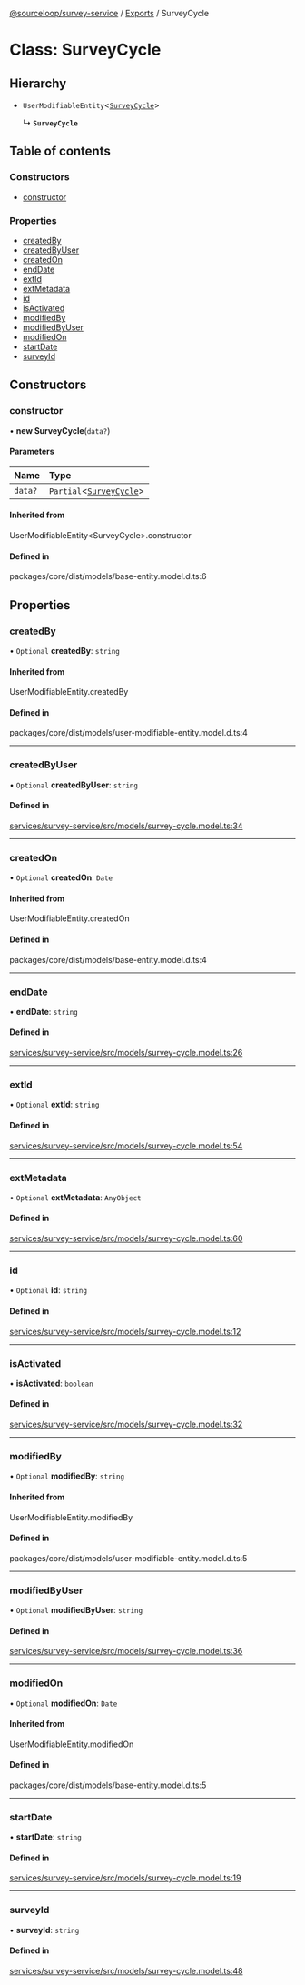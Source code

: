 [@sourceloop/survey-service](../README.md) / [Exports](../modules.md) / SurveyCycle

# Class: SurveyCycle

## Hierarchy

- `UserModifiableEntity`<[`SurveyCycle`](SurveyCycle.md)\>

  ↳ **`SurveyCycle`**

## Table of contents

### Constructors

- [constructor](SurveyCycle.md#constructor)

### Properties

- [createdBy](SurveyCycle.md#createdby)
- [createdByUser](SurveyCycle.md#createdbyuser)
- [createdOn](SurveyCycle.md#createdon)
- [endDate](SurveyCycle.md#enddate)
- [extId](SurveyCycle.md#extid)
- [extMetadata](SurveyCycle.md#extmetadata)
- [id](SurveyCycle.md#id)
- [isActivated](SurveyCycle.md#isactivated)
- [modifiedBy](SurveyCycle.md#modifiedby)
- [modifiedByUser](SurveyCycle.md#modifiedbyuser)
- [modifiedOn](SurveyCycle.md#modifiedon)
- [startDate](SurveyCycle.md#startdate)
- [surveyId](SurveyCycle.md#surveyid)

## Constructors

### constructor

• **new SurveyCycle**(`data?`)

#### Parameters

| Name | Type |
| :------ | :------ |
| `data?` | `Partial`<[`SurveyCycle`](SurveyCycle.md)\> |

#### Inherited from

UserModifiableEntity<SurveyCycle\>.constructor

#### Defined in

packages/core/dist/models/base-entity.model.d.ts:6

## Properties

### createdBy

• `Optional` **createdBy**: `string`

#### Inherited from

UserModifiableEntity.createdBy

#### Defined in

packages/core/dist/models/user-modifiable-entity.model.d.ts:4

___

### createdByUser

• `Optional` **createdByUser**: `string`

#### Defined in

[services/survey-service/src/models/survey-cycle.model.ts:34](https://github.com/sourcefuse/loopback4-microservice-catalog/blob/93a7f917/services/survey-service/src/models/survey-cycle.model.ts#L34)

___

### createdOn

• `Optional` **createdOn**: `Date`

#### Inherited from

UserModifiableEntity.createdOn

#### Defined in

packages/core/dist/models/base-entity.model.d.ts:4

___

### endDate

• **endDate**: `string`

#### Defined in

[services/survey-service/src/models/survey-cycle.model.ts:26](https://github.com/sourcefuse/loopback4-microservice-catalog/blob/93a7f917/services/survey-service/src/models/survey-cycle.model.ts#L26)

___

### extId

• `Optional` **extId**: `string`

#### Defined in

[services/survey-service/src/models/survey-cycle.model.ts:54](https://github.com/sourcefuse/loopback4-microservice-catalog/blob/93a7f917/services/survey-service/src/models/survey-cycle.model.ts#L54)

___

### extMetadata

• `Optional` **extMetadata**: `AnyObject`

#### Defined in

[services/survey-service/src/models/survey-cycle.model.ts:60](https://github.com/sourcefuse/loopback4-microservice-catalog/blob/93a7f917/services/survey-service/src/models/survey-cycle.model.ts#L60)

___

### id

• `Optional` **id**: `string`

#### Defined in

[services/survey-service/src/models/survey-cycle.model.ts:12](https://github.com/sourcefuse/loopback4-microservice-catalog/blob/93a7f917/services/survey-service/src/models/survey-cycle.model.ts#L12)

___

### isActivated

• **isActivated**: `boolean`

#### Defined in

[services/survey-service/src/models/survey-cycle.model.ts:32](https://github.com/sourcefuse/loopback4-microservice-catalog/blob/93a7f917/services/survey-service/src/models/survey-cycle.model.ts#L32)

___

### modifiedBy

• `Optional` **modifiedBy**: `string`

#### Inherited from

UserModifiableEntity.modifiedBy

#### Defined in

packages/core/dist/models/user-modifiable-entity.model.d.ts:5

___

### modifiedByUser

• `Optional` **modifiedByUser**: `string`

#### Defined in

[services/survey-service/src/models/survey-cycle.model.ts:36](https://github.com/sourcefuse/loopback4-microservice-catalog/blob/93a7f917/services/survey-service/src/models/survey-cycle.model.ts#L36)

___

### modifiedOn

• `Optional` **modifiedOn**: `Date`

#### Inherited from

UserModifiableEntity.modifiedOn

#### Defined in

packages/core/dist/models/base-entity.model.d.ts:5

___

### startDate

• **startDate**: `string`

#### Defined in

[services/survey-service/src/models/survey-cycle.model.ts:19](https://github.com/sourcefuse/loopback4-microservice-catalog/blob/93a7f917/services/survey-service/src/models/survey-cycle.model.ts#L19)

___

### surveyId

• **surveyId**: `string`

#### Defined in

[services/survey-service/src/models/survey-cycle.model.ts:48](https://github.com/sourcefuse/loopback4-microservice-catalog/blob/93a7f917/services/survey-service/src/models/survey-cycle.model.ts#L48)
